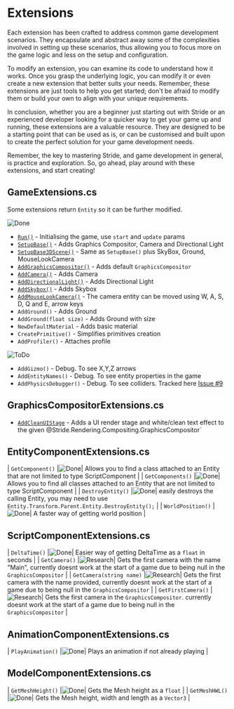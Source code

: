 # Extensions

Each extension has been crafted to address common game development scenarios. They encapsulate and abstract away some of the complexities involved in setting up these scenarios, thus allowing you to focus more on the game logic and less on the setup and configuration.

To modify an extension, you can examine its code to understand how it works. Once you grasp the underlying logic, you can modify it or even create a new extension that better suits your needs. Remember, these extensions are just tools to help you get started; don't be afraid to modify them or build your own to align with your unique requirements.

In conclusion, whether you are a beginner just starting out with Stride or an experienced developer looking for a quicker way to get your game up and running, these extensions are a valuable resource. They are designed to be a starting point that can be used as is, or can be customised and built upon to create the perfect solution for your game development needs.

Remember, the key to mastering Stride, and game development in general, is practice and exploration. So, go ahead, play around with these extensions, and start creating!

## GameExtensions.cs

Some extensions return `Entity` so it can be further modified.

![Done](https://img.shields.io/badge/status-done-green?style=for-the-badge)

- [`Run()`](xref:Stride.CommunityToolkit.Engine.GameExtensions.Run(Stride.Engine.Game,Stride.Games.GameContext,System.Action{Stride.Engine.Scene},System.Action{Stride.Engine.Scene,Stride.Games.GameTime})) - Initialising the game, use `start` and `update` params
- [`SetupBase()`](xref:Stride.CommunityToolkit.Engine.GameExtensions.SetupBase(Stride.Engine.Game)) - Adds Graphics Compositor, Camera and Directional Light
- [`SetupBase3DScene()`](xref:Stride.CommunityToolkit.Engine.GameExtensions.SetupBase3DScene(Stride.Engine.Game)) - Same as `SetupBase()` plus SkyBox, Ground, MouseLookCamera
- [`AddGraphicsCompositor()`](xref:Stride.CommunityToolkit.Engine.GameExtensions.AddGraphicsCompositor(Stride.Engine.Game)) - Adds default `GraphicsCompositor`
- [`AddCamera()`](xref:Stride.CommunityToolkit.Engine.GameExtensions.AddCamera(Stride.Engine.Game,System.String,System.Nullable{Stride.Core.Mathematics.Vector3},System.Nullable{Stride.Core.Mathematics.Vector3})) - Adds Camera
- [`AddDirectionalLight()`](xref:Stride.CommunityToolkit.Engine.GameExtensions.AddDirectionalLight(Stride.Engine.Game,System.String)) - Adds Directional Light
- [`AddSkybox()`](xref:Stride.CommunityToolkit.Engine.GameExtensions.AddSkybox(Stride.Engine.Game,System.String)) - Adds Skybox
- [`AddMouseLookCamera()`]() - The camera entity can be moved using W, A, S, D, Q and E, arrow keys
- `AddGround()` - Adds Ground
- `AddGround(float size)` - Adds Ground with size
- `NewDefaultMaterial` - Adds basic material
- `CreatePrimitive()` - Simplifies primitives creation
- `AddProfiler()` - Attaches profile

![ToDo](https://img.shields.io/badge/status-todo-orange?style=for-the-badge)

- `AddGizmo()` - Debug. To see X,Y,Z arrows
- `AddEntityNames()` - Debug. To see entity properties in the game
- `AddPhysicsDebugger()` - Debug. To see colliders. Tracked here [Issue #9](https://github.com/stride3d/stride-community-toolkit/issues/9)

## GraphicsCompositorExtensions.cs

- [`AddCleanUIStage`](xref:Stride.CommunityToolkit.Rendering.Compositing.GraphicsCompositorExtensions.AddCleanUIStage(Stride.Rendering.Compositing.GraphicsCompositor)) - Adds a UI render stage and white/clean text effect to the given @Stride.Rendering.Compositing.GraphicsCompositor`

## EntityComponentExtensions.cs

| ```GetComponent()``` |![Done](https://img.shields.io/badge/status-done-green?style=for-the-badge)| Allows you to find a class attached to an Entity that are not limited to type ScriptComponent |
| ```GetComponents()``` |![Done](https://img.shields.io/badge/status-done-green?style=for-the-badge)| Allows you to find all classes attached to an Entity that are not limited to type ScriptComponent |
| ```DestroyEntity()``` |![Done](https://img.shields.io/badge/status-done-green?style=for-the-badge)| easily destroys the calling Entity, you may need to use `Entity.Transform.Parent.Entity.DestroyEntity();` |
| ```WorldPosition()``` |![Done](https://img.shields.io/badge/status-done-green?style=for-the-badge)| A faster way of getting world position |

## ScriptComponentExtensions.cs

| ```DeltaTime()``` |![Done](https://img.shields.io/badge/status-done-green?style=for-the-badge)| Easier way of getting DeltaTime as a `float` in seconds |
| ```GetCamera()``` |![Research](https://img.shields.io/badge/status-research-blue?style=for-the-badge)| Gets the first camera with the name "Main", currently doesnt work at the start of a game due to being null in the `GraphicsCompositor` |
| ```GetCamera(string name)``` |![Research](https://img.shields.io/badge/status-research-blue?style=for-the-badge)| Gets the first camera with the name provided, currently doesnt work at the start of a game due to being null in the `GraphicsCompositor` |
| ```GetFirstCamera()``` |![Research](https://img.shields.io/badge/status-research-blue?style=for-the-badge)| Gets the first camera in the `GraphicsCompositor`. currently doesnt work at the start of a game due to being null in the `GraphicsCompositor` |

## AnimationComponentExtensions.cs

| ```PlayAnimation()``` |![Done](https://img.shields.io/badge/status-done-green?style=for-the-badge)| Plays an animation if not already playing |

## ModelComponentExtensions.cs

| ```GetMeshHeight()``` |![Done](https://img.shields.io/badge/status-done-green?style=for-the-badge)| Gets the Mesh height as a `float` |
| ```GetMeshHWL()``` |![Done](https://img.shields.io/badge/status-done-green?style=for-the-badge)| Gets the Mesh height, width and length as a `Vector3` |

